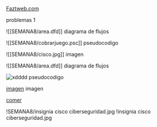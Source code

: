 [Faztweb.com](https://www.faztweb.com)


problemas 1
[](LOGICA-DE-PROGRAMACION/SEMANA8/area.dfd)


![[SEMANA8/area.dfd]] diagrama de flujos

![[SEMANA8/cobrarjuego.psc]] pseudocodigo

![[SEMANA8/cisco.jpg]] imagen


![[SEMANA8/area.dfd]] diagrama de flujos

![xdddd](SEMANA8/cobrarjuego.psc) pseudocodigo

[imagen](SEMANA8/cisco.jpg) imagen

[comer](https://youtu.be/dEKEXoJEFE0?si=8J6PEHbZCHGY2AH0)


!SEMANA8/insignia cisco ciberseguridad.jpg
!insignia cisco ciberseguridad.jpg
